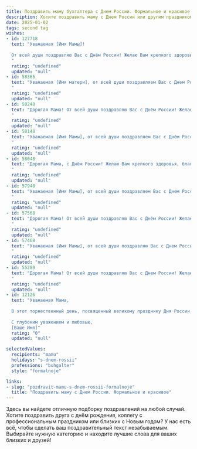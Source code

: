 ```yaml
---
title: Поздравить маму бухгалтера с Днем России. Формальное и красивое
description: Хотите поздравить маму с Днем России или другим праздником? Наш ИИ создаст незабываемое поздравление, а вы обязательно выделитесь среди других.  
date: 2025-01-02
tags: second tag
wishes:
- id: 127718
  text: "Уважаемая [Имя Мамы]!
  
  От всей души поздравляю Вас с Днём России! Желаю Вам крепкого здоровья, благополучия и успехов в Вашей ответственной и важной работе бухгалтера. Пусть профессиональные достижения приносят Вам удовлетворение, а семейное счастье – радость и тепло. С праздником!
  "
  rating: "undefined"
  updated: "null"
- id: 58365
  text: "Уважаемая [Имя матери], от всей души поздравляем Вас с Днем России! Желаем Вам крепкого здоровья, благополучия, процветания и успехов в Вашей непростой, но очень важной профессии бухгалтера. Пусть работа приносит Вам удовлетворение, а жизнь – радость и гармонию!
  "
  rating: "undefined"
  updated: "null"
- id: 58248
  text: "Дорогая Мама! От всей души поздравляю Вас с Днём России! Желаю Вам крепкого здоровья, благополучия и всего самого наилучшего! Пусть Ваша профессиональная деятельность - бухгалтерская работа - приносит Вам удовлетворение и признание.
  "
  rating: "undefined"
  updated: "null"
- id: 58148
  text: "Уважаемая [Имя Мамы], от всей души поздравляем Вас с Днём России! Желаем Вам крепкого здоровья, процветания и благополучия! Пусть Ваш профессионализм, как бухгалтера, всегда будет востребован, а труд приносит удовлетворение и радость!
  "
  rating: "undefined"
  updated: "null"
- id: 58048
  text: "Дорогая Мама, с Днём России! Желаю Вам крепкого здоровья, благополучия и профессиональных успехов в Вашей нелёгкой, но важной работе бухгалтера. Пусть каждый день приносит Вам радость и удовлетворение, а Россия процветает под мирным и ясным небом!
  "
  rating: "undefined"
  updated: "null"
- id: 57948
  text: "Уважаемая [Имя Мамы], от всей души поздравляем Вас с Днем России! Желаем Вам крепкого здоровья, благополучия, успехов в Вашей нелегкой, но важной профессии бухгалтера. Пусть Ваша работа будет всегда востребована, а жизнь наполнена радостью и гармонией.
  "
  rating: "undefined"
  updated: "null"
- id: 57568
  text: "Дорогая Мама! От всей души поздравляю Вас с Днём России! Желаю Вам крепкого здоровья, благополучия и успехов в Вашей работе бухгалтера. Пусть Ваш труд всегда приносит радость и удовлетворение! С праздником!
  "
  rating: "undefined"
  updated: "null"
- id: 57468
  text: "Уважаемая [Имя Мамы], от всей души поздравляю Вас с Днем России! Желаю Вам крепкого здоровья, благополучия и успехов в вашем нелегком, но важном труде бухгалтера. Пусть каждый день приносит Вам радость и удовлетворение от проделанной работы.
  "
  rating: "undefined"
  updated: "null"
- id: 55289
  text: "Дорогая Мама! От всей души поздравляю Вас с Днем России! Желаю Вам крепкого здоровья, благополучия и всего самого доброго. Пусть Ваша работа бухгалтера приносит Вам удовлетворение, а жизнь будет наполнена светлыми моментами. С праздником!
  "
  rating: "undefined"
  updated: "null"
- id: 12126
  text: "Уважаемая Мама,
  
  В этот торжественный день, посвященный великому празднику Дня России, я хочу выразить Вам глубочайшее уважение и искренние поздравления. Ваш профессионализм и преданность делу бухгалтерии всегда служили образцом для подражания, а Ваша мудрость и забота делают нашу семью крепкой и счастливой. Пусть этот день принесет Вам радость и благополучие, а впредь к Вам всегда приходит удача и успех в делах и личной жизни.
  
  С глубоким уважением и любовью,
  [Ваше Имя]"
  rating: "0"
  updated: "null"

selectedValues:
  recipients: "mamu"
  holidays: "s-dnem-rossii"
  professions: "buhgalter"
  style: "formalnoje"

links:
- slug: "pozdravit-mamu-s-dnem-rossii-formalnoje"
  title: "Поздравить маму с Днем России. Формальное и красивое"
---
```


Здесь вы найдете отличную подборку поздравлений на любой случай. 
Хотите поздравить друга с днём рождения, коллегу с профессиональным праздником или близких с Новым годом? У нас есть всё, чтобы сделать ваш поздравительный текст незабываемым. Выбирайте нужную категорию и находите лучшие слова для ваших близких и друзей!
